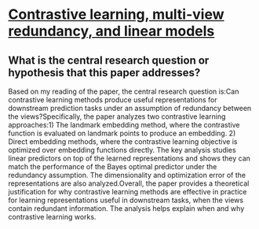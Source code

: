 # [Contrastive learning, multi-view redundancy, and linear models](https://arxiv.org/abs/2008.10150)

## What is the central research question or hypothesis that this paper addresses?

Based on my reading of the paper, the central research question is:Can contrastive learning methods produce useful representations for downstream prediction tasks under an assumption of redundancy between the views?Specifically, the paper analyzes two contrastive learning approaches:1) The landmark embedding method, where the contrastive function is evaluated on landmark points to produce an embedding. 2) Direct embedding methods, where the contrastive learning objective is optimized over embedding functions directly. The key analysis studies linear predictors on top of the learned representations and shows they can match the performance of the Bayes optimal predictor under the redundancy assumption. The dimensionality and optimization error of the representations are also analyzed.Overall, the paper provides a theoretical justification for why contrastive learning methods are effective in practice for learning representations useful in downstream tasks, when the views contain redundant information. The analysis helps explain when and why contrastive learning works.
